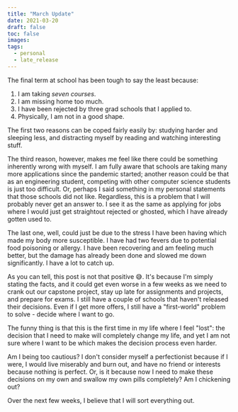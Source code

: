 ```yaml
---
title: "March Update"
date: 2021-03-20
draft: false
toc: false
images:
tags:
  - personal
  - late_release
---
```


The final term at school has been tough to say the least because:

1. I am taking _seven courses_.
2. I am missing home too much.
3. I have been rejected by three grad schools that I applied to.
4. Physically, I am not in a good shape.

The first two reasons can be coped fairly easily by: studying harder and sleeping less, and distracting myself by reading and watching interesting stuff.

The third reason, however, makes me feel like there could be something inherently wrong with myself. I am fully aware that schools are taking many more applications since the pandemic started; another reason could be that as an engineering student, competing with other computer science students is just too difficult. Or, perhaps I said something in my personal statements that those schools did not like. Regardless, this is a problem that I will probably never get an answer to. I see it as the same as applying for jobs where I would just get straightout rejected or ghosted, which I have already gotten used to.

The last one, well, could just be due to the stress I have been having which made my body more susceptible. I have had two fevers due to potential food poisoning or allergy. I have been recovering and am feeling much better, but the damage has already been done and slowed me down significantly. I have a lot to catch up.

As you can tell, this post is not that positive :sweat_smile:. It's because I'm simply stating the facts, and it could get even worse in a few weeks as we need to crank out our capstone project, stay up late for assignments and projects, and prepare for exams. I still have a couple of schools that haven't released their decisions. Even if I get more offers, I still have a "first-world" problem to solve - decide where I want to go.

The funny thing is that this is the first time in my life where I feel "lost": the decision that I need to make will completely change my life, and yet I am not sure where I want to be which makes the decision process even harder.

Am I being too cautious? I don't consider myself a perfectionist because if I were, I would live miserably and burn out, and have no friend or interests because nothing is perfect. Or, is it because now I need to make these decisions on my own and swallow my own pills completely? Am I chickening out?

Over the next few weeks, I believe that I will sort everything out.
